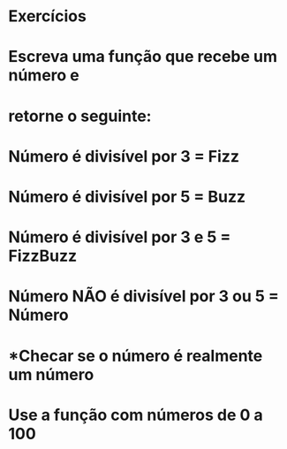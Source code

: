 # Exercícios

# Escreva uma função que recebe um número e
# retorne o seguinte:
# Número é divisível por 3 = Fizz
# Número é divisível por 5 = Buzz
# Número é divisível por 3 e 5 = FizzBuzz
# Número NÃO é divisível por 3 ou 5 = Número
# *Checar se o número é realmente um número
# Use a função com números de 0 a 100